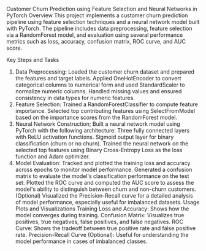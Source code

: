 Customer Churn Prediction using Feature Selection and Neural Networks in PyTorch
Overview
This project implements a customer churn prediction pipeline using feature selection techniques and a neural network model built with PyTorch. The pipeline includes data preprocessing, feature selection via a RandomForest model, and evaluation using several performance metrics such as loss, accuracy, confusion matrix, ROC curve, and AUC score.

Key Steps and Tasks
1. Data Preprocessing:
Loaded the customer churn dataset and prepared the features and target labels.
Applied OneHotEncoder to convert categorical columns to numerical form and used StandardScaler to normalize numeric columns.
Handled missing values and ensured consistency in data types for numeric features.
2. Feature Selection:
Trained a RandomForestClassifier to compute feature importance.
Selected top contributing features using SelectFromModel based on the importance scores from the RandomForest model.
3. Neural Network Construction;
Built a neural network model using PyTorch with the following architecture:
Three fully connected layers with ReLU activation functions.
Sigmoid output layer for binary classification (churn or no churn).
Trained the neural network on the selected top features using Binary Cross-Entropy Loss as the loss function and Adam optimizer.
4. Model Evaluation:
Tracked and plotted the training loss and accuracy across epochs to monitor model performance.
Generated a confusion matrix to evaluate the model's classification performance on the test set.
Plotted the ROC curve and computed the AUC score to assess the model's ability to distinguish between churn and non-churn customers.
(Optional) Visualized the Precision-Recall curve for a detailed analysis of model performance, especially useful for imbalanced datasets.
Usage
Plots and Visualizations
Training Loss and Accuracy: Shows how the model converges during training.
Confusion Matrix: Visualizes true positives, true negatives, false positives, and false negatives.
ROC Curve: Shows the tradeoff between true positive rate and false positive rate.
Precision-Recall Curve (Optional): Useful for understanding the model performance in cases of imbalanced classes.
